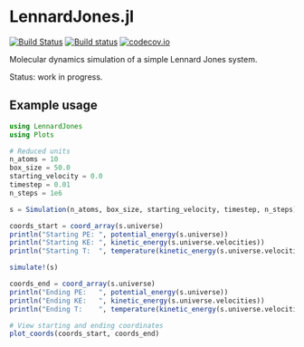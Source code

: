 # LennardJones.jl

[![Build Status](https://travis-ci.org/jgreener64/LennardJones.jl.svg?branch=master)](https://travis-ci.org/jgreener64/LennardJones.jl)
[![Build status](https://ci.appveyor.com/api/projects/status/fwf42unlh61ctt68?svg=true)](https://ci.appveyor.com/project/jgreener64/lennardjones-jl)
[![codecov.io](http://codecov.io/github/jgreener64/LennardJones.jl/coverage.svg?branch=master)](http://codecov.io/github/jgreener64/LennardJones.jl?branch=master)

Molecular dynamics simulation of a simple Lennard Jones system.

Status: work in progress.

## Example usage

```julia
using LennardJones
using Plots

# Reduced units
n_atoms = 10
box_size = 50.0
starting_velocity = 0.0
timestep = 0.01
n_steps = 1e6

s = Simulation(n_atoms, box_size, starting_velocity, timestep, n_steps)

coords_start = coord_array(s.universe)
println("Starting PE: ", potential_energy(s.universe))
println("Starting KE: ", kinetic_energy(s.universe.velocities))
println("Starting T:  ", temperature(kinetic_energy(s.universe.velocities), n_atoms))

simulate!(s)

coords_end = coord_array(s.universe)
println("Ending PE:   ", potential_energy(s.universe))
println("Ending KE:   ", kinetic_energy(s.universe.velocities))
println("Ending T:    ", temperature(kinetic_energy(s.universe.velocities), n_atoms))

# View starting and ending coordinates
plot_coords(coords_start, coords_end)
```
